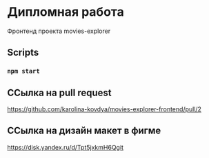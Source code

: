 # Дипломная работа

Фронтенд проекта movies-explorer

## Scripts

### `npm start`

## ССылка на pull request

https://github.com/karolina-kovdya/movies-explorer-frontend/pull/2

## ССылка на дизайн макет в фигме

https://disk.yandex.ru/d/Tpt5jxkmH6Qgit 